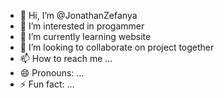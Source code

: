 - 👋 Hi, I’m @JonathanZefanya
- 👀 I’m interested in progammer
- 🌱 I’m currently learning website
- 💞️ I’m looking to collaborate on project together
- 📫 How to reach me ...
- 😄 Pronouns: ...
- ⚡ Fun fact: ...

<!---
JonathanZefanya/JonathanZefanya is a ✨ special ✨ repository because its `README.md` (this file) appears on your GitHub profile.
You can click the Preview link to take a look at your changes.
--->
